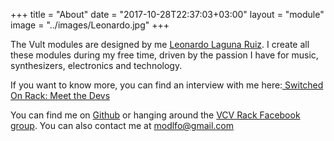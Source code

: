 +++
title = "About"
date = "2017-10-28T22:37:03+03:00"
layout = "module"
image = "../images/Leonardo.jpg"
+++


The Vult modules are designed by me [Leonardo Laguna Ruiz](http://modlfo.github.io). I create all these modules during my free time, driven by the passion I have for music, synthesizers, electronics and  technology.

If you want to know more, you can find an interview with me here:[ Switched On Rack: Meet the Devs](http://www.switchedonrack.com/meet-the-devs-vult.html)

You can find me on [Github](https://github.com/modlfo) or hanging around the [VCV Rack Facebook group](https://www.facebook.com/groups/vcvrack/). You can also contact me at [modlfo@gmail.com](mailto:modlfo@gmail.com)


